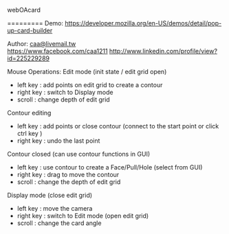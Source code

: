 webOAcard   

=========
Demo:
  https://developer.mozilla.org/en-US/demos/detail/pop-up-card-builder
  
Author:
  caa@livemail.tw   
  https://www.facebook.com/caa1211
  http://www.linkedin.com/profile/view?id=225229289
  
Mouse Operations:
  Edit mode (init state / edit grid open)
  - left key : add points on edit grid to create a contour
  - right key : switch to Display mode
  - scroll : change depth of edit grid
  
  Contour editing
  - left key : add points or close contour (connect to the start point or click ctrl key )
  - right key : undo the last point
  
  Contour closed (can use contour functions in GUI)
  - left key : use contour to create a Face/Pull/Hole (select from GUI)
  - right key : drag to move the contour
  - scroll : change the depth of edit grid
  
  Display mode (close edit grid)
  - left key : move the camera
  - right key : switch to Edit mode (open edit grid)
  - scroll : change the card angle
